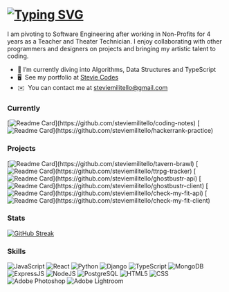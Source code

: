 [![Typing SVG](https://readme-typing-svg.demolab.com?font=Fira+Code&size=30&pause=1000&color=C474C8&vCenter=true&width=435&height=35&lines=Hi+%F0%9F%91%8B+My+name+is+Stevie)](https://git.io/typing-svg)
===================================================================
I am pivoting to Software Engineering after working in Non-Profits for 4 years as a Teacher and Theater Technician. I enjoy collaborating with other programmers and designers on projects and bringing my artistic talent to coding.

* 🌱 I’m currently diving into Algorithms, Data Structures and TypeScript
* 🖥️  See my portfolio at [Stevie Codes](http://steviecodes.com)
* ✉️  You can contact me at [steviemilitello@gmail.com](mailto:steviemilitello@gmail.com)

### Currently

[![Readme Card](https://github-readme-stats.vercel.app/api/pin/?username=steviemilitello&repo=coding-notes&theme=react&bg_color=1F222E&title_color=C474C8&hide_border=true&icon_color=F8D866&show_icons=false")](https://github.com/steviemilitello/coding-notes)
[![Readme Card](https://github-readme-stats.vercel.app/api/pin/?username=steviemilitello&repo=hackerrank-practice&theme=react&bg_color=1F222E&title_color=C474C8&hide_border=true&icon_color=F8D866&show_icons=false")](https://github.com/steviemilitello/hackerrank-practice)

### Projects

[![Readme Card](https://github-readme-stats.vercel.app/api/pin/?username=steviemilitello&repo=tavern-brawl&theme=react&bg_color=1F222E&title_color=C474C8&hide_border=true&icon_color=F8D866&show_icons=false")](https://github.com/steviemilitello/tavern-brawl)
[![Readme Card](https://github-readme-stats.vercel.app/api/pin/?username=steviemilitello&repo=ttrpg-tracker&theme=react&bg_color=1F222E&title_color=C474C8&hide_border=true&icon_color=F8D866&show_icons=false")](https://github.com/steviemilitello/ttrpg-tracker)
[![Readme Card](https://github-readme-stats.vercel.app/api/pin/?username=steviemilitello&repo=ghostbustr-api&theme=react&bg_color=1F222E&title_color=C474C8&hide_border=true&icon_color=F8D866&show_icons=false")](https://github.com/steviemilitello/ghostbustr-api)
[![Readme Card](https://github-readme-stats.vercel.app/api/pin/?username=steviemilitello&repo=ghostbustr-client&theme=react&bg_color=1F222E&title_color=C474C8&hide_border=true&icon_color=F8D866&show_icons=false")](https://github.com/steviemilitello/ghostbustr-client)
[![Readme Card](https://github-readme-stats.vercel.app/api/pin/?username=steviemilitello&repo=check-my-fit-api&theme=react&bg_color=1F222E&title_color=C474C8&hide_border=true&icon_color=F8D866&show_icons=false")](https://github.com/steviemilitello/check-my-fit-api)
[![Readme Card](https://github-readme-stats.vercel.app/api/pin/?username=steviemilitello&repo=check-my-fit-client&theme=react&bg_color=1F222E&title_color=C474C8&hide_border=true&icon_color=F8D866&show_icons=false")](https://github.com/steviemilitello/check-my-fit-client)

### Stats

[![GitHub Streak](https://streak-stats.demolab.com?user=steviemilitello&theme=synthwave&card_width=800)](https://git.io/streak-stats)

### Skills

![JavaScript](https://img.shields.io/badge/JavaScript-323330?style=for-the-badge&logo=javascript&logoColor=F7DF1E)
![React](https://img.shields.io/badge/React-20232A?style=for-the-badge&logo=react&logoColor=61DAFB)
![Python](https://img.shields.io/badge/Python-FFD43B?style=for-the-badge&logo=python&logoColor=blue)
![Django](https://img.shields.io/badge/Django-092E20?style=for-the-badge&logo=django&logoColor=green)
![TypeScript](https://img.shields.io/badge/TypeScript-007ACC?style=for-the-badge&logo=typescript&logoColor=white)
![MongoDB](https://img.shields.io/badge/MongoDB-4EA94B?style=for-the-badge&logo=mongodb&logoColor=white)
![ExpressJS](https://img.shields.io/badge/Express.js-000000?style=for-the-badge&logo=express&logoColor=white)
![NodeJS](https://img.shields.io/badge/Node.js-339933?style=for-the-badge&logo=nodedotjs&logoColor=white)
![PostgreSQL](https://img.shields.io/badge/PostgreSQL-316192?style=for-the-badge&logo=postgresql&logoColor=white)
![HTML5](https://img.shields.io/badge/HTML5-E34F26?style=for-the-badge&logo=html5&logoColor=white)
![CSS](https://img.shields.io/badge/CSS3-1572B6?style=for-the-badge&logo=css3&logoColor=white)
![Adobe Photoshop](https://img.shields.io/badge/Adobe%20Photoshop-31A8FF?style=for-the-badge&logo=Adobe%20Photoshop&logoColor=black)
![Adobe Lightroom](https://img.shields.io/badge/Adobe%20Lightroom-31A8FF?style=for-the-badge&logo=Adobe%20Lightroom&logoColor=white)
